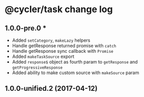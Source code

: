 # @cycler/task change log

## 1.0.0-pre.0 *

- Added `setCategory`, `makeLazy` helpers
- Handle getResponse returned promise with `catch`
- Handle getResponse sync callback with `Promise`
- Added `makeTaskSource` export
- Added `response$` object as fourth param to `getResponse` and `getProgressiveResponse`
- Added ability to make custom source with `makeSource` param

## 1.0.0-unified.2 (2017-04-12)
